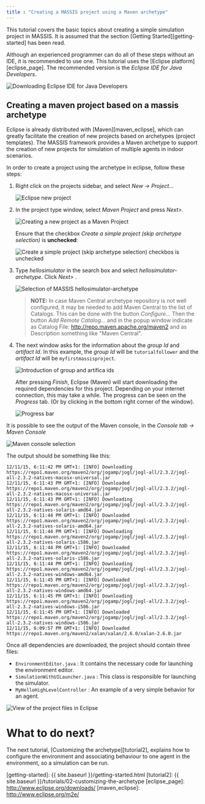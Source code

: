 ```yaml
---
title : "Creating a MASSIS project using a Maven archetype"
---
```

This tutorial covers the basic topics about creating a simple simulation project in MASSIS. It is assumed that the section  [Getting Started][getting-started] has been read.

Although an experienced programmer can do all of these steps without an IDE, it is recommended to use one. 
This tutorial uses the [Eclipse platform][eclipse_page]. The recommended version is the _Eclipse IDE for Java Developers_.

![Downloading Eclipse IDE for Java Developers](http://i.imgur.com/6574ISB.png)

## Creating a maven project based on a massis archetype

Eclipse is already distributed with [Maven][maven_eclipse], which can greatly facilitate the creation of new projects based on archetypes (project templates).
The MASSIS framework provides a Maven archetype to support the creation of new projects for simulation of multiple agents in indoor scenarios.

In order to create a project using the archetype in eclipse, follow these steps:

1. Right click on the projects sidebar, and select _New -> Project..._

    ![Eclipse new project](http://i.imgur.com/jHjluiC.png)

2. In the project type window, select _Maven Project_ and press _Next>_.

    ![Creating a new project as a Maven Project](http://i.imgur.com/nekxikS.png)

    Ensure that the checkbox _Create a simple project (skip archetype selection)_ is **unchecked**:

    ![Create a simple project (skip archetype selection) checkbos is unchecked](http://i.imgur.com/uNrk3nQ.png)


3. Type _hellosimulator_ in the search box and select _hellosimulator-archetype_. Click _Next>_ .

    ![Selection of MASSIS hellosimulator-archetype](http://i.imgur.com/9yN8wIN.png)

	> **NOTE:** In case Maven Central archetype repository is not well configured, it may be needed to add Maven Central to the list of Catalogs. This can be done with the button _Configure..._ Then the button _Add Remote Catalog..._ and in the popup window indicate as Catalog File: http://repo.maven.apache.org/maven2  and as Description something like "Maven Central".

4. The next window asks for the information about the _group Id_ and _artifact Id_. In this example, the _group Id_ will be `tutorialfollower` and the _artifact Id_ will be `myfirstmassisproject`.

    ![Introduction of group and artifica ids](http://i.imgur.com/KbjsvNR.png)

    After pressing _Finish_, Eclipse (Maven) will start downloading the required dependencies for this project. Depending on your internet connection, this may take a while. The progress can be seen on the _Progress_ tab. (Or by clicking in the bottom right corner of the window).

    ![Progress bar](http://i.imgur.com/YjNf5ai.png)

It is possible to see the output of the Maven console,  in the _Console tab -> Maven Console_ 

![Maven console selection](http://i.imgur.com/Bojyyev.png)

The output should be something like this:

```
12/11/15, 6:11:42 PM GMT+1: [INFO] Downloading https://repo1.maven.org/maven2/org/jogamp/jogl/jogl-all/2.3.2/jogl-all-2.3.2-natives-macosx-universal.jar
12/11/15, 6:11:43 PM GMT+1: [INFO] Downloaded https://repo1.maven.org/maven2/org/jogamp/jogl/jogl-all/2.3.2/jogl-all-2.3.2-natives-macosx-universal.jar
12/11/15, 6:11:43 PM GMT+1: [INFO] Downloading https://repo1.maven.org/maven2/org/jogamp/jogl/jogl-all/2.3.2/jogl-all-2.3.2-natives-solaris-amd64.jar
12/11/15, 6:11:44 PM GMT+1: [INFO] Downloaded https://repo1.maven.org/maven2/org/jogamp/jogl/jogl-all/2.3.2/jogl-all-2.3.2-natives-solaris-amd64.jar
12/11/15, 6:11:44 PM GMT+1: [INFO] Downloading https://repo1.maven.org/maven2/org/jogamp/jogl/jogl-all/2.3.2/jogl-all-2.3.2-natives-solaris-i586.jar
12/11/15, 6:11:44 PM GMT+1: [INFO] Downloaded https://repo1.maven.org/maven2/org/jogamp/jogl/jogl-all/2.3.2/jogl-all-2.3.2-natives-solaris-i586.jar
12/11/15, 6:11:44 PM GMT+1: [INFO] Downloading https://repo1.maven.org/maven2/org/jogamp/jogl/jogl-all/2.3.2/jogl-all-2.3.2-natives-windows-amd64.jar
12/11/15, 6:11:45 PM GMT+1: [INFO] Downloaded https://repo1.maven.org/maven2/org/jogamp/jogl/jogl-all/2.3.2/jogl-all-2.3.2-natives-windows-amd64.jar
12/11/15, 6:11:45 PM GMT+1: [INFO] Downloading https://repo1.maven.org/maven2/org/jogamp/jogl/jogl-all/2.3.2/jogl-all-2.3.2-natives-windows-i586.jar
12/11/15, 6:11:45 PM GMT+1: [INFO] Downloaded https://repo1.maven.org/maven2/org/jogamp/jogl/jogl-all/2.3.2/jogl-all-2.3.2-natives-windows-i586.jar
12/11/15, 6:09:57 PM GMT+1: [INFO] Downloaded https://repo1.maven.org/maven2/xalan/xalan/2.6.0/xalan-2.6.0.jar
```

Once all dependencies are downloaded, the project should contain three files:

- `EnvironmentEditor.java` : It contains the necessary code for launching the environment editor.
- `SimulationWithUILauncher.java` : This class is responsible for launching the simulator.
- `MyHelloHighLevelController` : An example of a very simple behavior for an agent.

![View of the project files in Eclipse](http://i.imgur.com/37HqUP4.png)

# What to do next?

The next tutorial, [Customizing the archetype][tutorial2], explains how to configure the environment and associating behaviour to one agent in the environment, so a simulation can be run.


[getting-started]: {{ site.baseurl }}/getting-started.html
[tutorial2]: {{ site.baseurl }}/tutorials/02-customizing-the-archetype
[eclipse_page]: http://www.eclipse.org/downloads/
[maven_eclipse]: http://www.eclipse.org/m2e/

